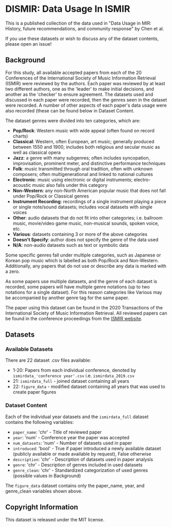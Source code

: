 # DISMIR: Data Usage In ISMIR
This is a published collection of the data used in "Data Usage in MIR: History, future recommendations, and community response" by Chen et al.

If you use these datasets or wish to discuss any of the dataset contents, please open an issue!

## Background
For this study, all available accepted papers from each of the 20 Conferences of the International Society of Music Information Retrieval (ISMIR) were reviewed by the authors. Each paper was reviewed by at least two different authors, one as the 'leader' to make initial decisions, and another as the 'checker' to ensure agreement. The datasets used and discussed in each paper were recorded, then the genres seen in the dataset were recorded. A number of other aspects of each paper's data usage were also recorded (these can be found below in Dataset Content.

The dataset genres were divided into ten categories, which are:
- __Pop/Rock__: Western music with wide appeal (often found on record charts)
- __Classical__: Western, often European, art music; generally produced between 1550 and 1900; includes both religious and secular music as well as classical opera
- __Jazz__: a genre with many subgenres; often includes syncopation, improvisation, prominent meter, and distinctive performance techniques
- __Folk__: music transmitted through oral tradition, often with unknown composers; often multigenerational and linked to national cultures
- __Electronic__: music using electronic or digital instruments; electro-acoustic music also falls under this category
- __Non-Western__: any non-North American popular music that does not fall under Pop/Rock or Classical genres
- __Instrument Recording__: recordings of a single instrument playing a piece or single note/sound datasets; includes vocal datasets with single voices
- __Other__: audio datasets that do not fit into other categories; i.e. ballroom music, movie/video game music, non-musical sounds, spoken voice, etc.
- __Various__: datasets containing 3 or more of the above categories
- __Doesn't Specify__: author does not specify the genre of the data used
- __N/A__: non-audio datasets such as text or symbolic data

Some specific genres fall under multiple categories, such as Japanese or Korean pop music which is labelled as both Pop/Rock and Non-Western. Additionally, any papers that do not use or describe any data is marked with a zero. 

As some papers use multiple datasets, and the genre of each dataset is recorded, some papers will have multiple genre notations (up to two notations for a single dataset). For this reason categories like Various may be accompanied by another genre tag for the same paper.

The paper using this dataset can be found in the 2020 Transactions of the International Society of Music Information Retrieval.
All reviewed papers can be found in the conference proceedings from the [ISMIR website](http://ismir.net/conferences/).

## Datasets
### Available Datasets
There are 22 dataset .csv files available:
- 1-20: Papers from each individual conference, denoted by `ismirdata_'conference year'.csv` i.e. `ismirdata_2019.csv`
- 21: `ismirdata_full` - joined dataset containing all years
- 22: `figure_data` - modified dataset containing all years that was used to create paper figures

### Dataset Content
Each of the individual year datasets and the `ismirdata_full` dataset contains the following variables:
- `paper_name`: 'chr' - Title of reviewed paper
- `year`: 'num' - Conference year the paper was accepted
- `num_datasets`: 'num' - Number of datasets used in paper
- `introduced`: 'bool' - True if paper introduced a newly available dataset (publicly available or made available by request), False otherwise
- `description`: 'chr' - Description of datasets used in paper analysis
- `genre`: 'chr' - Description of genres included in used datasets
- `genre_clean`: 'chr' - Standardized categorization of used genres (possible values in Background)

The `figure_data` dataset contains only the paper_name, year, and genre_clean variables shown above.

## Copyright Information
This dataset is released under the MIT license.
